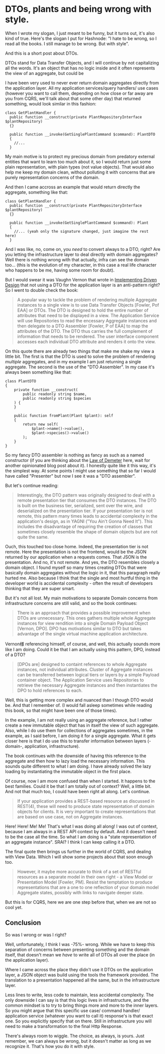 # DTOs, plants and being wrong with style.

When I wrote my slogan, I just meant to be funny, but it turns out, it's also kind of true. Here's the slogan I put for Hashnode: "I hate to be wrong, so I read all the books. I still manage to be wrong. But with style".

And this is a short post about DTOs.

DTOs stand for Data Transfer Objects, and I will continue by not capitalizing all the words. It's an object that has no logic inside and it often represents the view of an aggregate, but could be

I have been very used to never ever return domain aggregates directly from the application layer. All my application services/query handlers/ use cases (however you want to call them, depending on how close or far away are you from CQRS, we'll talk about that some other day) that returned something, would look similar in this fashion:

```
class GetPlantHandler {
  public function __construct(private PlantRepositoryInterface $plantRepository)
  {}

  public function __invoke(GetSinglePlantCommand $command): PlantDTO
  {
    //...
  }
```

My main motive is to protect my precious domain from predatory external entities that want to learn too much about it, so I would return just some plain representation, with plain types (not value objects). That would also help me keep my domain clean, without polluting it with concerns that are purely representation concerns of the domain.

And then I came accross an example that would return directly the aggregate, something like that:


```
class GetPlantHandler {
  public function __construct(private PlantRepositoryInterface $plantRepository)
  {}

  public function __invoke(GetSinglePlantCommand $command): Plant
  {
    //... (yeah only the signature changed, just imagine the rest here)
  }
```

And I was like, no, come on, you *need* to convert always to a DTO, right? Are you letting the infrastructure layer to deal directly with domain aggregates? Well there is nothing wrong with that actually, infra can see the domain too... (this is the evolution of my character, in this case a real life character who happens to be me, having some room for doubt).

But I would swear it was Vaughn Vernon that wrote in [Implementing Driven Design](https://www.amazon.com/gp/product/B00BCLEBN8/ref=kinw_myk_ro_title) that not using a DTO for the application layer is an anti-pattern right? So I went to double check the book:

> A popular way to tackle the problem of rendering multiple Aggregate instances to a single view is to use Data Transfer Objects [Fowler, Pof EAA] or DTOs. The DTO is designed to hold the entire number of attributes that need to be displayed in a view. The Application Service will use Repositories to read the encessary Aggregate instances and then delegate to a DTO Assembler [Fowler, P of EAA] to map the attributes of the DTO. The DTO thus carries the full complement of information that needs to be rendered. The user interface component accesses each individual DTO attribute and renders it onto the view.

On this quote there are already two things that make me shake my view a little bit. The first is that the DTO is used to solve the problem of rendering *multiple* aggregates, and in my example I am just returning a single aggregate. The second is the use of the "DTO Assembler". In my case it's always been something like that:

```
class PlantDTO
{
    private function __construct(
        public readonly string $name,
        public readonly string $species
    ) {
    }

    public function fromPlant(Plant $plant): self
    {
        return new self(
            $plant->name()->value(),
            $plant->species()->value()
        );
    }
}
```

So my fancy DTO assembler is nothing as fancy as such as a named constructor (if you are thinking about the [Law of Demeter](https://en.wikipedia.org/wiki/Law_of_Demeter ) here, wait for another opinionated blog post about it). I honestly quite like it this way, it's the simplest way. At some points I might use something that so far I would have called "Presenter" but now I see it was a "DTO assembler".

But let's continue reading:

> Interestingly, the DTO pattern was originally designed to deal with a remote presentation tier that consumes the DTO instances. The DTO is built on the business tier, serialized, sent over the wire, and deserialized on the presentation tier. If your presentation tier is not remote, this pattern many times leads to accidental complexity in the application's design, as in YAGNI ("You Ain't Gonna Need It"). This includes the disadvantage of requiring the creation of classes that sometimes closely resemble the shape of domain objects but are not quite the same.

Ouch, this touched too close home. Indeed, the presentation tier is not remote. Here the presentation is not the frontend, would be the JSON returned by our application when a requests comes. That JSON is the presentation. And no, it's not remote. And yes, the DTO resembles closely a domain object. I found myself so many times creating DTOs that were basically domain aggregates without the logic in it, that this paragraph really hurted me. Also because I think that the single and most hurtful thing in the developer world is accidental complexity - often the result of developers thinking that they are super smart.

But it's not all lost. My main motivations to separate Domain concerns from infrastructure concerns are still valid, and so the book continues:

> There is an approach that provides a possible improvement when DTOs are unnecessary. This ones gathers multiple whole Aggregate instances for view rendition into a single Domain Payload Object [Vernon, DPO]. DPO has motivations similar to DTO but takes advantage of the single virtual machine application architecture.

Vernon様 referencing himself, of course, and well, this actually sounds more like I am doing. Could it be that I am actually using this pattern, DPO, instead of a DTO?

> [DPOs are] designed to containt references to whole Aggregate instances, not individual attributes. Cluster of Aggregate instances can be transferred between logical tiers or layers by a simple Payload container object. The Application Service uses Repositories to retrieve the necessary Aggregate instances and then instantiates the DPO to hold references to each.

Well, this is getting more complex and nuanced than I though DTO would be. And that I remember of. (I would fall asleep sometimes while reading this book, so that might have been one of those times).

In the example, I am not really using an aggregate reference, but I rather create a new immutable object that has in itself the view of such aggregate. Also, while I do use them for collections of aggregates sometimes, in the example, as I said before, I am doing it for a single aggregate. What it gets closer here is that I do use this to transfer information between layers (-domain-, application, infrastructure).

The book continues with the downside of having this reference to the aggregate and then how to lazy load the necessary information. This sounds quite different to what I am doing. I have already solved the lazy loading by instantiating the immutable object in the first place.

Of course, now I am more confused than when I started. It happens to the best families. Could it be that I am totally out of context? Well, a little bit. And not that much too, I could have been right all along. Let's continue.

> If your application provides a REST-based resource as discussed in REST(4), these will need to produce state representation of domain objects for clients. It is very important to create representations that are based on use case, not on Aggregate instances.

Here! Here! Me! Me! That's what I was doing all along! I was out of context, because I am always in a REST API context by default. And it doesn't need to be the case all the time. So what I am doing is a "state representation of an aggregate instance". SRAI? I think I can keep calling it a DTO.

The final quote then brings us further in the world of CQRS, and dealing with View Data. Which I will show some projects about that soon enough too.

> However, it maybe more accurate to think of a set of RESTful resources as a separate model in their own right - a View Model or Presentation Model [Fowler, PM]. Resist the temptation to produce representations that are a one to one reflection of your domain model Aggregate states, possibly with links to navigate deeper state.

But this is for CQRS, here we are one step before that, when we are not so cool yet.

## Conclusion

So was I wrong or was I right?

Well, unfortunately, I think I was -75%- wrong. While we have to keep this separation of concerns between presenting something and the domain itself, that doesn't mean we *have* to write all of DTOs all over the place (in the application layer).

Where I came across the place they didn't use it DTOs on the application layer, a JSON object was build using the tools the framework provided. The translation to a presentation happened all the same, but in the infrastructure layer.

Less lines to write, less code to maintain, less accidental complexity. The only downside I can say is that this logic lives in infrastructure, and the common mindset is to try to bring things more and more to the inner layers. So you might argue that this specific use case/ command handler/ application service (whatever you want to call it) response's is that exact one. So you explicitly specify that on there. Still in infrastructure you will need to make a transformation to the final Http Response.

There's always room to wiggle. The choice, as always, is yours. Just remember, we can always be wrong, but it doesn't matter as long as we recognize it. That's how you do it with style.